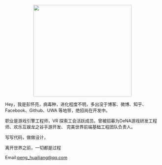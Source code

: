 <p align="center">
    <a href="https://huailiang.github.io/">
    	<img src="https://huailiang.github.io/img/author.jpg" width="320" height="300">
    </a>
</p>


Hey，我是彭怀亮，病毒种，进化程度不明，多出没于博客、微博、知乎、Facebook、Github、UWA 等地带，绝招尚在开发中。

职业是游戏引擎工程师，VR 探索工会活跃成员。曾被招募为DeNA游戏研发工程师、欢乐互娱龙之谷手游开发、 完美世界前端基础工程团队负责人。


写写代码，做做设计，

离开世界之前，一切都是过程 

Email:peng_huailiang@qq.com



